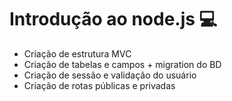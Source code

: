 # Introdução ao node.js :computer:
- Criação de estrutura MVC
- Criação de tabelas e campos + migration do BD
- Criação de sessão e validação do usuário
- Criação de rotas públicas e privadas 

